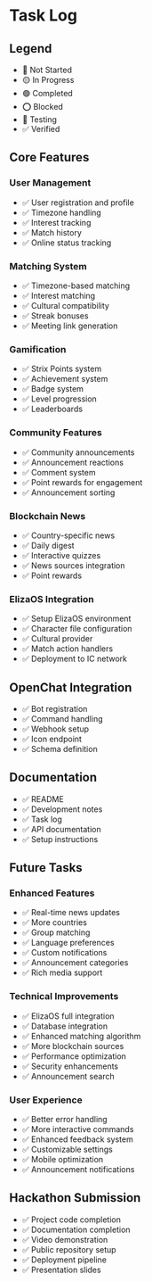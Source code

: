 # Task Log

## Legend
- 🔴 Not Started
- 🟡 In Progress
- 🟢 Completed
- ⭕️ Blocked
- 🔵 Testing
- ✅ Verified

## Core Features

### User Management
- ✅ User registration and profile
- ✅ Timezone handling
- ✅ Interest tracking
- ✅ Match history
- ✅ Online status tracking

### Matching System
- ✅ Timezone-based matching
- ✅ Interest matching
- ✅ Cultural compatibility
- ✅ Streak bonuses
- ✅ Meeting link generation

### Gamification
- ✅ Strix Points system
- ✅ Achievement system
- ✅ Badge system
- ✅ Level progression
- ✅ Leaderboards

### Community Features
- ✅ Community announcements
- ✅ Announcement reactions
- ✅ Comment system
- ✅ Point rewards for engagement
- ✅ Announcement sorting

### Blockchain News
- ✅ Country-specific news
- ✅ Daily digest
- ✅ Interactive quizzes
- ✅ News sources integration
- ✅ Point rewards

### ElizaOS Integration
- ✅ Setup ElizaOS environment
- ✅ Character file configuration
- ✅ Cultural provider
- ✅ Match action handlers
- ✅ Deployment to IC network

## OpenChat Integration
- ✅ Bot registration
- ✅ Command handling
- ✅ Webhook setup
- ✅ Icon endpoint
- ✅ Schema definition

## Documentation
- ✅ README
- ✅ Development notes
- ✅ Task log
- ✅ API documentation
- ✅ Setup instructions

## Future Tasks

### Enhanced Features
- ✅ Real-time news updates
- ✅ More countries
- ✅ Group matching
- ✅ Language preferences
- ✅ Custom notifications
- ✅ Announcement categories
- ✅ Rich media support

### Technical Improvements
- ✅ ElizaOS full integration
- ✅ Database integration
- ✅ Enhanced matching algorithm
- ✅ More blockchain sources
- ✅ Performance optimization
- ✅ Security enhancements
- ✅ Announcement search

### User Experience
- ✅ Better error handling
- ✅ More interactive commands
- ✅ Enhanced feedback system
- ✅ Customizable settings
- ✅ Mobile optimization
- ✅ Announcement notifications

## Hackathon Submission
- ✅ Project code completion
- ✅ Documentation completion
- ✅ Video demonstration
- ✅ Public repository setup
- ✅ Deployment pipeline
- ✅ Presentation slides 